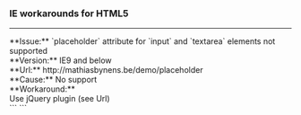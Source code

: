 ### IE workarounds for HTML5

<hr />
**Issue:** `placeholder` attribute for `input` and `textarea` elements not supported<br />
**Version:** IE9 and below<br />
**Url:** http://mathiasbynens.be/demo/placeholder<br />
**Cause:** No support<br />
**Workaround:**<br />
Use jQuery plugin (see Url)<br />
```
<!--[if lte IE 9]>
  <script src="jquery.placeholder.min.js"></script>
  <script>
    var layoutPlaceholderScript = function() {
        $(document).ready(function() {
            $('input, textarea').placeholder();
        });
    }();
  </script>
<![endif]-->
```    
